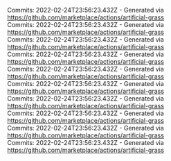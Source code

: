 Commits: 2022-02-24T23:56:23.432Z - Generated via https://github.com/marketplace/actions/artificial-grass
<br>
Commits: 2022-02-24T23:56:23.432Z - Generated via https://github.com/marketplace/actions/artificial-grass
<br>
Commits: 2022-02-24T23:56:23.432Z - Generated via https://github.com/marketplace/actions/artificial-grass
<br>
Commits: 2022-02-24T23:56:23.432Z - Generated via https://github.com/marketplace/actions/artificial-grass
<br>
Commits: 2022-02-24T23:56:23.432Z - Generated via https://github.com/marketplace/actions/artificial-grass
<br>
Commits: 2022-02-24T23:56:23.432Z - Generated via https://github.com/marketplace/actions/artificial-grass
<br>
Commits: 2022-02-24T23:56:23.432Z - Generated via https://github.com/marketplace/actions/artificial-grass
<br>
Commits: 2022-02-24T23:56:23.432Z - Generated via https://github.com/marketplace/actions/artificial-grass
<br>
Commits: 2022-02-24T23:56:23.432Z - Generated via https://github.com/marketplace/actions/artificial-grass
<br>
Commits: 2022-02-24T23:56:23.432Z - Generated via https://github.com/marketplace/actions/artificial-grass
<br>
